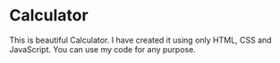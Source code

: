 # Calculator
This is beautiful Calculator.  I have created it using only HTML, CSS and JavaScript. You can use my code for any purpose.
